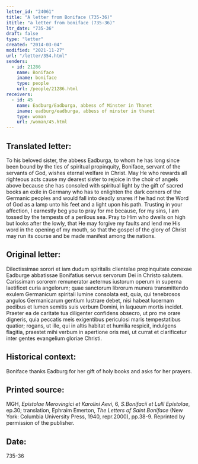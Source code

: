 ```yaml
---
letter_id: "24061"
title: "A letter from Boniface (735-36)"
ititle: "a letter from boniface (735-36)"
ltr_date: "735-36"
draft: false
type: "letter"
created: "2014-03-04"
modified: "2021-11-27"
url: "/letter/354.html"
senders:
  - id: 21286
    name: Boniface
    iname: boniface
    type: people
    url: /people/21286.html
receivers:
  - id: 45
    name: Eadburg/Eadburga, abbess of Minster in Thanet
    iname: eadburg/eadburga, abbess of minster in thanet
    type: woman
    url: /woman/45.html
---
```

<h2> Translated letter:</h2>To his beloved sister, the abbess Eadburga, to whom he has long since been bound by the ties of spiritual propinquity, Boniface, servant of the servants of God, wishes eternal welfare in Christ.
May He who rewards all righteous acts cause my dearest sister to rejoice in the choir of angels above because she has consoled with spiritual light by the gift of sacred books an exile in Germany who has to enlighten the dark corners of the Germanic peoples and would fall into deadly snares if he had not the Word of God as a lamp unto his feet and a light upon his path.
Trusting in your affection, I earnestly beg you to pray for me because, for my sins, I am tossed by the tempests of a perilous sea. Pray to Him who dwells on high but looks after the lowly, that He may forgive my faults and lend me His word in the opening of my mouth, so that the gospel of the glory of Christ may run its course and be made manifest among the nations.
<h2 class="mt-4"> Original letter:</h2>Dilectissimae sorori et iam dudum spiritalis clientelae propinquitate conexae Eadburge abbatissae Bonifatius servus servorum Dei in Christo salutem.
Carissimam sororem remunerator aeternus iustorum operum in superna laetificet curia angelorum;  quae sanctorum librorum munera transmittendo exulem Germanicum spiritali lumine consolata est, quia, qui tenebrosos angulos Germanicarum gentium lustrare debet, nisi habeat lucernam pedibus et lumen semitis suis verbum Domini, in laqueum mortis incidet. Praeter ea de caritate tua diligenter confidens obsecro, ut pro me orare digneris, quia peccatis meis exigentibus periculosi maris tempestatibus quatior; rogans, ut ille, qui in altis habitat et humilia respicit, indulgens flagitia, praestet mihi verbum in apertione oris mei, ut currat et clarificetur inter gentes evangelium gloriae Christi.
<h2 class="mt-4"> Historical context:</h2>Boniface thanks Eadburg for her gift of holy books and asks for her prayers.
<h2 class="mt-4"> Printed source:</h2><p>MGH, <em>Epistolae Merovingici et Karolini Aevi</em>, 6, <em>S.Bonifacii et Lulli Epistolae</em>, ep.30; translation, Ephraim Emerton, <em>The Letters of Saint Boniface</em> (New York: Columbia University Press, 1940, repr.2000), pp.38-9. Reprinted by permission of the publisher.</p><h2 class="mt-4"> Date:</h2>735-36
